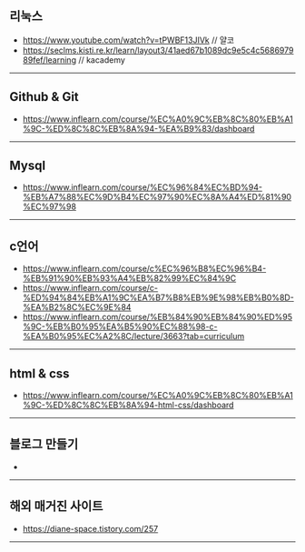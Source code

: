 ## 리눅스 
- <https://www.youtube.com/watch?v=tPWBF13JIVk> // 얄코
- https://seclms.kisti.re.kr/learn/layout3/41aed67b1089dc9e5c4c568697989fef/learning // kacademy
-------
## Github & Git
- https://www.inflearn.com/course/%EC%A0%9C%EB%8C%80%EB%A1%9C-%ED%8C%8C%EB%8A%94-%EA%B9%83/dashboard
------
## Mysql 
- https://www.inflearn.com/course/%EC%96%84%EC%BD%94-%EB%A7%88%EC%9D%B4%EC%97%90%EC%8A%A4%ED%81%90%EC%97%98
------
## c언어  
- https://www.inflearn.com/course/c%EC%96%B8%EC%96%B4-%EB%91%90%EB%93%A4%EB%82%99%EC%84%9C
- https://www.inflearn.com/course/c-%ED%94%84%EB%A1%9C%EA%B7%B8%EB%9E%98%EB%B0%8D-%EA%B2%8C%EC%9E%84
- https://www.inflearn.com/course/%EB%84%90%EB%84%90%ED%95%9C-%EB%B0%95%EA%B5%90%EC%88%98-c-%EA%B0%95%EC%A2%8C/lecture/3663?tab=curriculum
-----
## html & css
- https://www.inflearn.com/course/%EC%A0%9C%EB%8C%80%EB%A1%9C-%ED%8C%8C%EB%8A%94-html-css/dashboard
------
## 블로그 만들기
- 
-----
## 해외 매거진 사이트
- https://diane-space.tistory.com/257
---------
